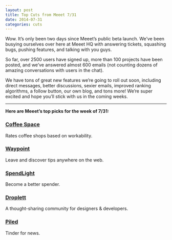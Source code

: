 ```yaml
---
layout: post
title: Top Cuts from Meeet 7/31
date: 2014-07-31
categories: cuts
---
```


Wow. It’s only been two days since Meeet’s public beta launch. We’ve been busying ourselves over here at Meeet HQ with answering tickets, squashing bugs, pushing features, and talking with you guys.

So far, over 2500 users have signed up, more than 100 projects have been posted, and we’ve answered almost 600 emails (not counting dozens of amazing conversations with users in the chat).

We have tons of great new features we’re going to roll out soon, including direct messages, better discussions, sexier emails, improved ranking algorithms, a follow button, our own blog, and tons more! We’re super excited and hope you’ll stick with us in the coming weeks.

<hr>

__Here are Meeet’s top picks for the week of 7/31:__

### [Coffee Space](https://medium.com/r/?url=http%3A%2F%2Fbeta.meeet.co%2Fkclawson%2FCoffee%2520Space)
Rates coffee shops based on workability.

### [Waypoint](http://beta.meeet.co%2Fthomas%2FWaypoint)
Leave and discover tips anywhere on the web.

### [SpendLight](https://medium.com/r/?url=http%3A%2F%2Fbeta.meeet.co%2FLarsenal%2FSpendLight)
Become a better spender.

### [Droplett](https://medium.com/r/?url=http%3A%2F%2Fbeta.meeet.co%2Fscottfahrig%2FDroplett)
A thought-sharing community for designers & developers.

### [Piled](https://medium.com/r/?url=http%3A%2F%2Fbeta.meeet.co%2Fgonelf%2FPiled)
Tinder for news.
